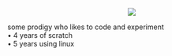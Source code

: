 <p align="center">
  <a href="https://skillicons.dev">
    <img src="https://skillicons.dev/icons?i=html,css,js,py,lua,bash,md,raspberrypi,github,vscode,arch,apple,linux,latex,&theme=dark" />
  </a>
</p>  
some prodigy who likes to code and experiment <br />
• 4 years of scratch <br />
• 5 years using linux <br />
